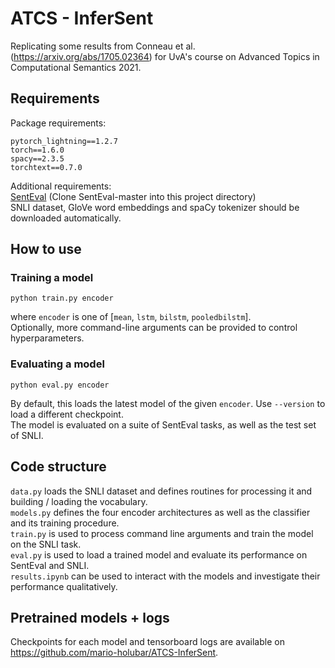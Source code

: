 # ATCS - InferSent
Replicating some results from Conneau et al. (https://arxiv.org/abs/1705.02364) for UvA's course on Advanced Topics in Computational Semantics 2021.

## Requirements
Package requirements:
```
pytorch_lightning==1.2.7
torch==1.6.0
spacy==2.3.5
torchtext==0.7.0
```
Additional requirements:  
[SentEval](https://github.com/facebookresearch/SentEval) (Clone SentEval-master into this project directory)  
SNLI dataset, GloVe word embeddings and spaCy tokenizer should be downloaded automatically.

## How to use
### Training a model
```
python train.py encoder
```
where `encoder` is one of [`mean`, `lstm`, `bilstm`, `pooledbilstm`].  
Optionally, more command-line arguments can be provided to control hyperparameters.

### Evaluating a model
```
python eval.py encoder
```
By default, this loads the latest model of the given `encoder`. Use `--version` to load a different checkpoint.  
The model is evaluated on a suite of SentEval tasks, as well as the test set of SNLI.

## Code structure
`data.py` loads the SNLI dataset and defines routines for processing it and building / loading the vocabulary.  
`models.py` defines the four encoder architectures as well as the classifier and its training procedure.  
`train.py` is used to process command line arguments and train the model on the SNLI task.  
`eval.py` is used to load a trained model and evaluate its performance on SentEval and SNLI.  
`results.ipynb` can be used to interact with the models and investigate their performance qualitatively.  

## Pretrained models + logs
Checkpoints for each model and tensorboard logs are available on https://github.com/mario-holubar/ATCS-InferSent.
